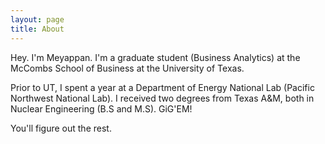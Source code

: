 ```yaml
---
layout: page
title: About
---
```


Hey. I'm Meyappan. I'm a graduate student (Business Analytics) at the McCombs School of Business at the University of Texas.

Prior to UT, I spent a year at a Department of Energy National Lab (Pacific Northwest National Lab). I received two degrees from Texas A&M, both in Nuclear Engineering (B.S and M.S). GiG'EM!

You'll figure out the rest.

<p class="social-icons">
  <a href="https://twitter.com/msubbaiah1"><i class="fa fa-twitter fa-2x"></i></a>
  <a href="https://github.com/meysubb"><i class="fa fa-github fa-2x"></i></a>
  <a href="https://www.linkedin.com/in/msubbaiah"><i class="fa fa-linkedin fa-2x"></i></a>
  <!-- <a href="https://www.youtube.com/user/lanyonm"><i class="fa fa-youtube fa-2x"></i></a> -->
</p>

